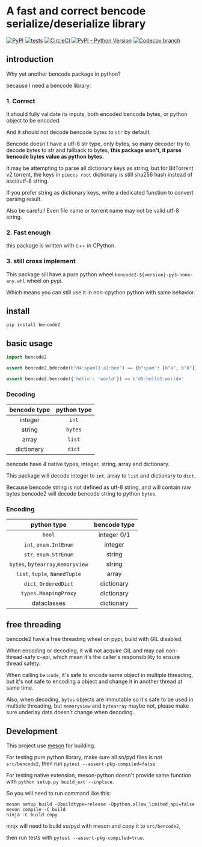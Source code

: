 # A fast and correct bencode serialize/deserialize library

[![PyPI](https://img.shields.io/pypi/v/bencode2)](https://pypi.org/project/bencode2/)
[![tests](https://github.com/trim21/bencode-py/actions/workflows/tests.yaml/badge.svg)](https://github.com/trim21/bencode-py/actions/workflows/tests.yaml)
[![CircleCI](https://dl.circleci.com/status-badge/img/gh/trim21/bencode-py/tree/master.svg?style=svg)](https://dl.circleci.com/status-badge/redirect/gh/trim21/bencode-py/tree/master)
[![PyPI - Python Version](https://img.shields.io/badge/python-%3E%3D3.8%2C%3C4.0-blue)](https://pypi.org/project/bencode2/)
[![Codecov branch](https://img.shields.io/codecov/c/github/Trim21/bencode-py/master)](https://codecov.io/gh/Trim21/bencode-py/branch/master)

## introduction

Why yet another bencode package in python?

because I need a bencode library:

### 1. Correct

It should fully validate its inputs, both encoded bencode bytes, or python object to be
encoded.

And it should not decode bencode bytes to `str` by default.

Bencode doesn't have a utf-8 str type, only bytes,
so many decoder try to decode bytes to str and fallback to bytes,
**this package won't, it parse bencode bytes value as python bytes.**

It may be attempting to parse all dictionary keys as string,
but for BitTorrent v2 torrent, the keys in `pieces root` dictionary is still sha256 hash
instead of ascii/utf-8 string.

If you prefer string as dictionary keys, write a dedicated function to convert parsing
result.

Also be careful! Even file name or torrent name may not be valid utf-8 string.

### 2. Fast enough

this package is written with c++ in CPython.

### 3. still cross implement

This package sill have a pure python wheel `bencode2-${version}-py3-none-any.whl` wheel
on pypi.

Which means you can still use it in non-cpython python with same behavior.

## install

```shell
pip install bencode2
```

## basic usage

```python
import bencode2

assert bencode2.bdecode(b"d4:spaml1:a1:bee") == {b"spam": [b"a", b"b"]}

assert bencode2.bencode({'hello': 'world'}) == b'd5:hello5:worlde'
```

### Decoding

| bencode type | python type |
| :----------: | :---------: |
|   integer    |    `int`    |
|    string    |   `bytes`   |
|    array     |   `list`    |
|  dictionary  |   `dict`    |

bencode have 4 native types, integer, string, array and dictionary.

This package will decode integer to `int`, array to `list` and
dictionary to `dict`.

Because bencode string is not defined as utf-8 string, and will contain raw bytes
bencode2 will decode bencode string to python `bytes`.

### Encoding

|            python type            | bencode type |
| :-------------------------------: | :----------: |
|              `bool`               | integer 0/1  |
|       `int`, `enum.IntEnum`       |   integer    |
|       `str`, `enum.StrEnum`       |    string    |
| `bytes`, `bytearray`,`memoryview` |    string    |
|   `list`, `tuple`, `NamedTuple`   |    array     |
|       `dict`, `OrderedDict`       |  dictionary  |
|       `types.MaapingProxy`        |  dictionary  |
|            dataclasses            |  dictionary  |

## free threading

bencode2 have a free threading wheel on pypi, build with GIL disabled.

When encoding or decoding, it will not acquire GIL and may call non-thread-safy c-api,
which mean it's the caller's responsibility to ensure thread safety.

When calling `bencode`, it's safe to encode same object in multiple threading,
but it's not safe to encoding a object and change it in another thread at same time.

Also, when decoding, `bytes` objects are immutable so it's safe to be used in multiple
threading,
but `memoryview` and `bytearray` maybe not, please make sure underlay data doesn't
change when decoding.

## Development

This project use [meson](https://github.com/mesonbuild/meson) for building.

For testing pure python library,
make sure all so/pyd files is not `src/bencode2`, then run `pytest --assert-pkg-compiled=false`.

For testing native extension, meson-python doesn't provide same function with
`python setup.py build_ext --inplace`.

So you will need to run command like this:

```shell
meson setup build -Dbuildtype=release -Dpython.allow_limited_api=false
meson compile -C build
ninja -C build copy
```

ninjx will need to build so/pyd with meson and copy it to `src/bencode2`,

then run tests with `pytest --assert-pkg-compiled=true`.
